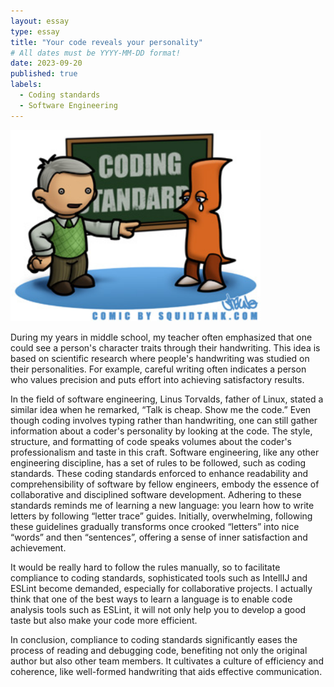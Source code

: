 ```yaml
---
layout: essay
type: essay
title: "Your code reveals your personality"
# All dates must be YYYY-MM-DD format!
date: 2023-09-20
published: true
labels:
  - Coding standards
  - Software Engineering
---
```


<img width="400px" class="rounded float-start pe-4" src="../img/coding-standards-reflection/image.jpg">
<p>
	During my years in middle school, my teacher often emphasized that one could see a person's character traits through their handwriting. This idea is based on scientific research where people's handwriting was studied on their personalities. For example, careful writing often indicates a person who values precision and puts effort into achieving satisfactory results.
</p>
<p>
	In the field of software engineering, Linus Torvalds, father of Linux, stated a similar idea when he remarked, “Talk is cheap. Show me the code.” Even though coding involves typing rather than handwriting, one can still gather information about a coder's personality by looking at the code. The style, structure, and formatting of code speaks volumes about the coder's professionalism and taste in this craft. Software engineering, like any other engineering discipline, has a set of rules to be followed, such as coding standards. These coding standards enforced to enhance readability and comprehensibility of software by fellow engineers, embody the essence of collaborative and disciplined software development. Adhering to these standards reminds me of learning a new language: you learn how to write letters by following “letter trace” guides. Initially, overwhelming, following these guidelines gradually transforms once crooked “letters” into nice “words” and then “sentences”, offering a sense of inner satisfaction and achievement.
</p>
<p>
	It would be really hard to follow the rules manually, so to facilitate compliance to coding standards, sophisticated tools such as IntellIJ and ESLint become demanded, especially for collaborative projects. I actually think that one of the best ways to learn a language is to enable code analysis tools such as ESLint, it will not only help you to develop a good taste but also make your code more efficient.
</p>
<p>
	In conclusion, compliance to coding standards significantly eases the process of reading and debugging code, benefiting not only the original author but also other team members. It cultivates a culture of efficiency and coherence, like well-formed handwriting that aids effective communication.
</p>
